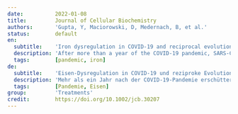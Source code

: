 ```yaml
---
date:          2022-01-08
title:         Journal of Cellular Biochemistry
authors:       'Gupta, Y, Maciorowski, D, Medernach, B, et al.'
status:        default
en:
  subtitle:    'Iron dysregulation in COVID-19 and reciprocal evolution of SARS-CoV-2: Natura nihil frustra facit'
  description: 'After more than a year of the COVID-19 pandemic, SARS-CoV-2 infection rates with newer variants continue to devastate much of the world. Global healthcare systems are overwhelmed with high positive patient numbers. Silent hypoxia accompanied by rapid deterioration and some cases with septic shock is responsible for COVID-19 mortality in many hospitalized patients. There is an urgent need to further understand the relationships and interplay with human host components during pathogenesis and immune evasion strategies. Currently, acquired immunity through vaccination or prior infection usually provides sufficient protection against the emerging variants of SARS-CoV-2 except Omicron variant requiring recent booster. New strains have shown higher viral loads and greater transmissibility with more severe disease presentations. Notably, COVID-19 has a peculiar prognosis in severe patients with iron dysregulation and hypoxia which is still poorly understood. Studies have shown abnormally low serum iron levels in severe infection but a high iron overload in lung fibrotic tissue. Data from our in-silico structural analysis of the spike protein sequence along with host proteolysis processing suggests that the viral spike protein fragment mimics Hepcidin and is resistant to the major human proteases. This functional spike-derived peptide dubbed “Covidin” thus may be intricately involved with host ferroportin binding and internalization leading to dysregulated host iron metabolism. Here, we propose the possible role of this potentially allogenic mimetic hormone corresponding to severe COVID-19 immunopathology and illustrate that this molecular mimicry is responsible for a major pathway associated with severe disease status. Furthermore, through 3D molecular modeling and docking followed by MD simulation validation, we have unraveled the likely role of Covidin in iron dysregulation in COVID-19 patients. Our meta-analysis suggests the Hepcidin mimetic mechanism is highly conserved among its host range as well as among all new variants to date including Omicron. Extensive analysis of current mutations revealed that new variants are becoming alarmingly more resistant to selective human proteases associated with host defense.'
  tags:        [pandemic, iron]
de:
  subtitle:    'Eisen-Dysregulation in COVID-19 und reziproke Evolution von SARS-CoV-2: Natura nihil frustra facit'
  description: 'Mehr als ein Jahr nach der COVID-19-Pandemie erschüttern SARS-CoV-2-Infektionsraten mit neueren Varianten weiterhin weite Teile der Welt. Die globalen Gesundheitssysteme sind mit der hohen Zahl positiver Patienten überfordert. Eine stille Hypoxie, die mit einer raschen Verschlechterung der Lebensqualität einhergeht und in einigen Fällen zu einem septischen Schock führt, ist für die COVID-19-Sterblichkeit bei vielen Krankenhauspatienten verantwortlich. Es besteht ein dringender Bedarf, die Beziehungen und das Zusammenspiel mit Komponenten des menschlichen Wirts während der Pathogenese und der Strategien zur Immunumgehung besser zu verstehen. Gegenwärtig bietet die durch Impfung oder frühere Infektion erworbene Immunität in der Regel einen ausreichenden Schutz gegen die neu auftretenden Varianten von SARS-CoV-2, mit Ausnahme der Omicron-Variante, die eine kürzliche Auffrischung erfordert. Neue Stämme haben eine höhere Viruslast und eine größere Übertragbarkeit mit schwereren Krankheitsverläufen gezeigt. Vor allem COVID-19 hat eine besondere Prognose bei schweren Patienten mit Eisenmangel und Hypoxie, die noch nicht ausreichend erforscht ist. Studien haben abnorm niedrige Serumeisenspiegel bei schweren Infektionen, aber eine hohe Eisenüberladung im fibrotischen Lungengewebe gezeigt. Daten aus unserer In-silico-Strukturanalyse der Spike-Proteinsequenz und der Verarbeitung durch die Wirtsproteolyse deuten darauf hin, dass das virale Spike-Proteinfragment Hepcidin imitiert und gegen die wichtigsten menschlichen Proteasen resistent ist. Dieses funktionelle Spike-Peptid, das als "Covidin" bezeichnet wird, könnte daher eng mit der Ferroportin-Bindung und Internalisierung des Wirts verbunden sein, was zu einem gestörten Eisenstoffwechsel des Wirts führt. Hier schlagen wir die mögliche Rolle dieses potenziell allogenen mimetischen Hormons vor, das mit der schweren COVID-19-Immunpathologie korrespondiert, und zeigen, dass diese molekulare Mimikry für einen wichtigen Weg verantwortlich ist, der mit dem schweren Krankheitsstatus verbunden ist. Darüber hinaus haben wir durch 3D-Molekülmodellierung und Docking, gefolgt von MD-Simulationsvalidierung, die wahrscheinliche Rolle von Covidin bei der Eisen-Dysregulation bei COVID-19-Patienten entschlüsselt. Unsere Meta-Analyse deutet darauf hin, dass der mimetische Mechanismus von Hepcidin sowohl in seinem Wirtsspektrum als auch bei allen neuen Varianten, einschließlich Omicron, hoch konserviert ist. Eine umfassende Analyse der aktuellen Mutationen ergab, dass neue Varianten in alarmierender Weise immer resistenter gegen selektive menschliche Proteasen werden, die mit der Wirtsabwehr in Verbindung stehen.' 
  tags:        [Pandemie, Eisen]
group:         'Treatments'
credit:        https://doi.org/10.1002/jcb.30207
---
```

